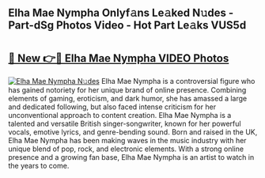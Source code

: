 ## Elha Mae Nympha Onlyf𝚊ns Le𝚊ked N𝚞des - Part-dSg Photos Video - Hot Part Le𝚊ks VUS5d

# <h2><a href="http://ac20045.deff.icu/?id=Elha+Mae+Nympha">🔗 New 👉🔴 Elha Mae Nympha VIDEO Photos</a></h2>

[![Elha Mae Nympha N𝚞des](https://i.imgur.com/rIISA9y.gif)](http://ac20045.deff.icu/?id=Elha+Mae+Nympha)
Elha Mae Nympha is a controversial figure who has gained notoriety for her unique brand of online presence. Combining elements of gaming, eroticism, and dark humor, she has amassed a large and dedicated following, but also faced intense criticism for her unconventional approach to content creation. Elha Mae Nympha is a talented and versatile British singer-songwriter, known for her powerful vocals, emotive lyrics, and genre-bending sound. Born and raised in the UK, Elha Mae Nympha has been making waves in the music industry with her unique blend of pop, rock, and electronic elements. With a strong online presence and a growing fan base, Elha Mae Nympha is an artist to watch in the years to come.
